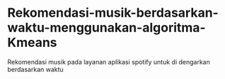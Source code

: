 # Rekomendasi-musik-berdasarkan-waktu-menggunakan-algoritma-Kmeans
Rekomendasi musik pada layanan aplikasi spotify untuk di dengarkan berdasarkan waktu
